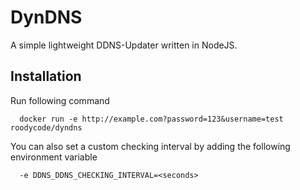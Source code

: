 # DynDNS

A simple lightweight DDNS-Updater written in NodeJS.

## Installation

Run following command

```
  docker run -e http://example.com?password=123&username=test roodycode/dyndns
```

You can also set a custom checking interval by adding the following environment variable
```
  -e DDNS_DDNS_CHECKING_INTERVAL=<seconds>
```
    
